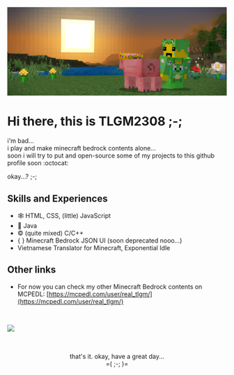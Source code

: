 <img src="images/ribbittl_backpacked_banner.png">

# Hi there, this is TLGM2308 ;-;

i'm bad...\
i play and make minecraft bedrock contents alone...\
soon i will try to put and open-source some of my projects to this github profile soon :octocat:

okay...? ;-;

## Skills and Experiences
* 🕸️ HTML, CSS, (little) JavaScript
* 🍵 Java
* ©️ (quite mixed) C/C++
* { } Minecraft Bedrock JSON UI (soon deprecated nooo...)
* Vietnamese Translator for Minecraft, Exponential Idle

## Other links
* For now you can check my other Minecraft Bedrock contents on MCPEDL: [https://mcpedl.com/user/real_tlgm/](https://mcpedl.com/user/real_tlgm/)

<br />

![](https://komarev.com/ghpvc/?username=TLGM2308&color=yellow&style=for-the-badge)

<br />

<p align="center">
  that's it. okay, have a great day...
  <br />
  =( ;-; )=
</p>
